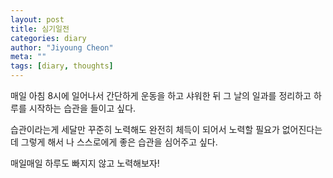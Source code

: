 ```yaml
---
layout: post
title: 심기일전
categories: diary
author: "Jiyoung Cheon"
meta: ""
tags: [diary, thoughts]
---
```


매일 아침 8시에 일어나서 간단하게 운동을 하고 샤워한 뒤
그 날의 일과를 정리하고 하루를 시작하는 습관을 들이고 싶다.

습관이라는게 세달만 꾸준히 노력해도 완전히 체득이 되어서
노력할 필요가 없어진다는데 그렇게 해서 나 스스로에게
좋은 습관을 심어주고 싶다.

매일매일 하루도 빠지지 않고 노력해보자!
